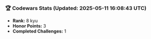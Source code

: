 ### 🏆 Codewars Stats (Updated: 2025-05-11 16:08:43 UTC)

- **Rank:** 8 kyu
- **Honor Points:** 3
- **Completed Challenges:** 1
